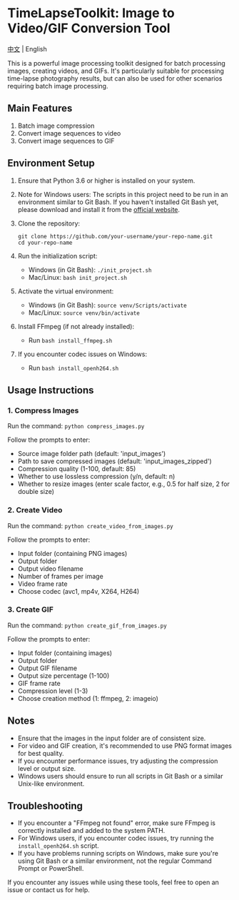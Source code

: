 # TimeLapseToolkit: Image to Video/GIF Conversion Tool

[中文](README.md) | English

This is a powerful image processing toolkit designed for batch processing images, creating videos, and GIFs. It's particularly suitable for processing time-lapse photography results, but can also be used for other scenarios requiring batch image processing.

## Main Features

1. Batch image compression
2. Convert image sequences to video
3. Convert image sequences to GIF

## Environment Setup

1. Ensure that Python 3.6 or higher is installed on your system.

2. Note for Windows users: The scripts in this project need to be run in an environment similar to Git Bash. If you haven't installed Git Bash yet, please download and install it from the [official website](https://git-scm.com/download/win).

3. Clone the repository:
   ```
   git clone https://github.com/your-username/your-repo-name.git
   cd your-repo-name
   ```

4. Run the initialization script:
   - Windows (in Git Bash): `./init_project.sh`
   - Mac/Linux: `bash init_project.sh`

5. Activate the virtual environment:
   - Windows (in Git Bash): `source venv/Scripts/activate`
   - Mac/Linux: `source venv/bin/activate`

6. Install FFmpeg (if not already installed):
   - Run `bash install_ffmpeg.sh`

7. If you encounter codec issues on Windows:
   - Run `bash install_openh264.sh`

## Usage Instructions

### 1. Compress Images

Run the command: `python compress_images.py`

Follow the prompts to enter:
- Source image folder path (default: 'input_images')
- Path to save compressed images (default: 'input_images_zipped')
- Compression quality (1-100, default: 85)
- Whether to use lossless compression (y/n, default: n)
- Whether to resize images (enter scale factor, e.g., 0.5 for half size, 2 for double size)

### 2. Create Video

Run the command: `python create_video_from_images.py`

Follow the prompts to enter:
- Input folder (containing PNG images)
- Output folder
- Output video filename
- Number of frames per image
- Video frame rate
- Choose codec (avc1, mp4v, X264, H264)

### 3. Create GIF

Run the command: `python create_gif_from_images.py`

Follow the prompts to enter:
- Input folder (containing images)
- Output folder
- Output GIF filename
- Output size percentage (1-100)
- GIF frame rate
- Compression level (1-3)
- Choose creation method (1: ffmpeg, 2: imageio)

## Notes

- Ensure that the images in the input folder are of consistent size.
- For video and GIF creation, it's recommended to use PNG format images for best quality.
- If you encounter performance issues, try adjusting the compression level or output size.
- Windows users should ensure to run all scripts in Git Bash or a similar Unix-like environment.

## Troubleshooting

- If you encounter a "FFmpeg not found" error, make sure FFmpeg is correctly installed and added to the system PATH.
- For Windows users, if you encounter codec issues, try running the `install_openh264.sh` script.
- If you have problems running scripts on Windows, make sure you're using Git Bash or a similar environment, not the regular Command Prompt or PowerShell.

If you encounter any issues while using these tools, feel free to open an issue or contact us for help.
